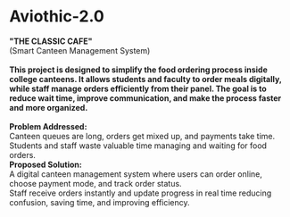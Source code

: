 # Aviothic-2.0
**"THE CLASSIC CAFE"**
<br>
(Smart Canteen Management System)
<br>
<br>
**This project is designed to simplify the food ordering process inside college canteens. It allows students and faculty to order meals digitally, while staff manage orders efficiently from their panel. The goal is to reduce wait time, improve communication, and make the process faster and more organized.**
<br>
<br>
**Problem Addressed:**
<br>
Canteen queues are long, orders get mixed up, and payments take time.
<br>
Students and staff waste valuable time managing and waiting for food orders.
<br>
**Proposed Solution:**
<br>
A digital canteen management system where users can order online, choose payment mode, and track order status.
<br>
Staff receive orders instantly and update progress in real time reducing confusion, saving time, and improving efficiency.
